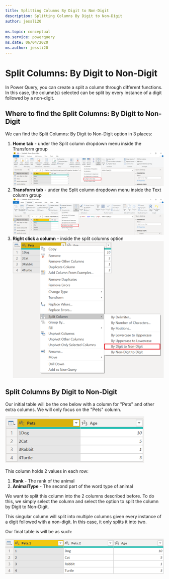 ```yaml
---
title: Splitting Columns By Digit to Non-Digit
description: Splitting Columns By Digit to Non-Digit
author: jessli20

ms.topic: conceptual
ms.service: powerquery
ms.date: 06/04/2020
ms.author: jessli20
---
```


# Split Columns: By Digit to Non-Digit

In Power Query, you can create a split a column through different functions.
In this case, the column(s) selected can be split by every instance of a digit followed by a non-digit.

## Where to find the Split Columns: By Digit to Non-Digit
We can find the Split Columns: By Digit to Non-Digit option in 3 places:
1. **Home tab** - under the Split column dropdown menu inside the Transform group 
![image](images/sc-home-dtnd.png)
2. **Transform tab** - under the Split column dropdown menu inside the Text column group
![image](images/sc-transform-dtnd.png)
3. **Right click a column** - inside the split columns option
![image](images/sc-rightclick-dtnd.png)

## Split Columns By Digit to Non-Digit 

Our initial table will be the one below with a column for "Pets" and other extra columns.
We will only focus on the "Pets" column.

![image](images/sc-before-dtnd.png)

This column holds 2 values in each row:
1. **Rank** - The rank of the animal
2. **AnimalType** - The second part of the word type of animal

We want to split this column into the 2 columns described before. 
To do this, we simply select the column and select the option to split the column by Digit to Non-Digit.

This singular column will split into multiple columns given every instance of a digit followed with a non-digit. In this case, it only splits it into two.

Our final table is will be as such:

![After](images/sc-after-dtnd.png)

